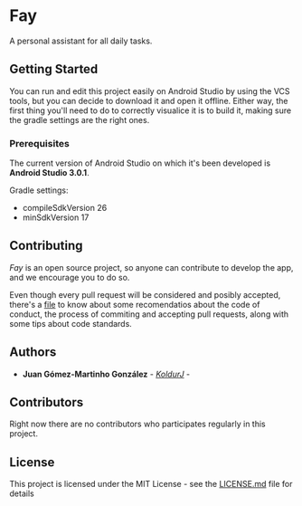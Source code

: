 # Fay

A personal assistant for all daily tasks.


## Getting Started

You can run and edit this project easily on Android Studio by using the VCS tools, but you can decide to download it and open it offline.
Either way, the first thing you'll need to do to correctly visualice it is to build it, making sure the gradle settings are the right ones.


### Prerequisites

The current version of Android Studio on which it's been developed is **Android Studio 3.0.1**.

Gradle settings:
* compileSdkVersion 26
* minSdkVersion 17

## Contributing

*Fay* is an open source project, so anyone can contribute to develop the app, and we encourage you to do so.

Even though every pull request will be considered and posibly accepted, there's a [file](https://gist.github.com/PurpleBooth/b24679402957c63ec426) to know about some recomendatios about the code of conduct, the process of commiting and accepting pull requests, along with some tips about code standards.

## Authors

* **Juan Gómez-Martinho González** - *[KoldurJ](https://github.com/KoldurJ)* - 

## Contributors

Right now there are no contributors who participates regularly in this project.

## License

This project is licensed under the MIT License - see the [LICENSE.md](LICENSE) file for details
